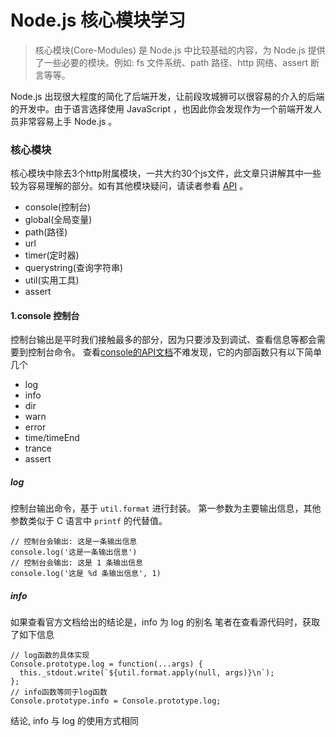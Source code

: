 # Node.js 核心模块学习
>  核心模块(Core-Modules) 是 Node.js 中比较基础的内容，为 Node.js 提供了一些必要的模块。例如: fs 文件系统、path 路径、http 网络、assert 断言等等。

Node.js 出现很大程度的简化了后端开发，让前段攻城狮可以很容易的介入的后端的开发中。由于语言选择使用 JavaScript ，也因此你会发现作为一个前端开发人员非常容易上手 Node.js 。

### 核心模块
核心模块中除去3个http附属模块，一共大约30个js文件，此文章只讲解其中一些较为容易理解的部分。如有其他模块疑问，请读者参看 [API](http://nodejs.cn/api/) 。
* console(控制台)
* global(全局变量)
* path(路径)
* url
* timer(定时器)
* querystring(查询字符串)
* util(实用工具)
* assert

#### 1.console 控制台
控制台输出是平时我们接触最多的部分，因为只要涉及到调试、查看信息等都会需要到控制台命令。
查看[console的API文档](http://nodejs.cn/api/console.html)不难发现，它的内部函数只有以下简单几个
* log
* info
* dir
* warn
* error
* time/timeEnd
* trance
* assert
##### log
控制台输出命令，基于 `util.format` 进行封装。
第一参数为主要输出信息，其他参数类似于 C 语言中 `printf` 的代替值。
```
// 控制台会输出: 这是一条输出信息
console.log('这是一条输出信息')
// 控制台会输出: 这是 1 条输出信息
console.log('这是 %d 条输出信息', 1) 
```
##### info
如果查看官方文档给出的结论是，info 为 log 的别名
笔者在查看源代码时，获取了如下信息
```
// log函数的具体实现
Console.prototype.log = function(...args) {
  this._stdout.write(`${util.format.apply(null, args)}\n`);
};
// info函数等同于log函数
Console.prototype.info = Console.prototype.log;
```
结论,  info 与 log 的使用方式相同